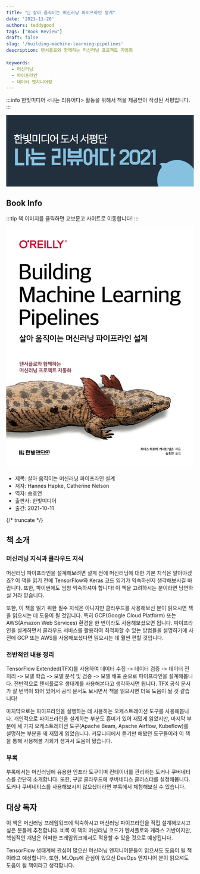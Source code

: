 ```yaml
---
title: "📖 살아 움직이는 머신러닝 파이프라인 설계"
date: '2021-11-20'
authors: teddygood
tags: ["Book Review"]
draft: false
slug: '/building-machine-learning-pipelines'
description: 텐서플로와 함께하는 머신러닝 프로젝트 자동화

keywords:
  - 머신러닝
  - 파이프라인
  - 데이터 엔지니어링
---
```


:::info
한빛미디어 \<나는 리뷰어다\> 활동을 위해서 책을 제공받아 작성된 서평입니다.
:::

![나는 리뷰어다 2021](../assets/I-am-reviewer-2021.jpg)

## Book Info

:::tip
책 이미지를 클릭하면 교보문고 사이트로 이동합니다!
:::

[![책](../assets/review/building-machine-learning-pipelines.jpg)](https://www.kyobobook.co.kr/product/detailViewKor.laf?ejkGb=KOR&mallGb=KOR&barcode=9791162244814&orderClick=LEa&Kc=)

- 제목: 살아 움직이는 머신러닝 파이프라인 설계
- 저자: Hannes Hapke, Catherine Nelson
- 역자: 송호연
- 출판사: 한빛미디어
- 출간: 2021-10-11

{/* truncate */}

## 책 소개

### 머신러닝 지식과 클라우드 지식

머신러닝 파이프라인을 설계해보려면 설계 전에 머신러닝에 대한 기본 지식은 알아야겠죠? 이 책을 읽기 전에 TensorFlow와 Keras 코드 읽기가 익숙하신지 생각해보시길 바랍니다. 또한, 파이썬에도 엄청 익숙하셔야 합니다! 이 책을 고려하시는 분이라면 당연하실 거라 믿습니다.

또한, 이 책을 읽기 위한 필수 지식은 아니지만 클라우드를 사용해보신 분이 읽으시면 책을 읽으시는 데 도움이 될 것입니다. 특히 GCP(Google Cloud Platform) 또는 AWS(Amazon Web Services) 환경을 한 번이라도 사용해보셨으면 됩니다. 파이프라인을 설계하면서 클라우드 서비스를 활용하여 최적화할 수 있는 방법들을 설명하기에 사전에 GCP 또는 AWS를 사용해보셨다면 읽으시는 데 훨씬 편할 것입니다. 

### 전반적인 내용 정리

TensorFlow Extended(TFX)를 사용하여 데이터 수집 -> 데이터 검증 -> 데이터 전처리 -> 모델 학습 -> 모델 분석 및 검증 -> 모델 배포 순으로 파이프라인을 설계해봅니다. 전반적으로 텐서플로우 생태계를 사용해본다고 생각하시면 됩니다. TFX 공식 문서가 잘 번역이 되어 있어서 공식 문서도 보시면서 책을 읽으시면 더욱 도움이 될 것 같습니다!

마지막으로는 파이프라인을 실행하는 데 사용하는 오케스트레이션 도구를 사용해봅니다. 개인적으로 파이프라인을 설계하는 부분도 흥미가 있어 재밌게 읽었지만, 마지막 부분에 세 가지 오케스트레이션 도구(Apache Beam, Apache Airflow, Kubeflow)를 설명하는 부분을 꽤 재밌게 읽었습니다. 커뮤니티에서 듣기만 해봤던 도구들이라 이 책을 통해 사용해볼 기회가 생겨서 도움이 됐습니다.

### 부록

부록에서는 머신러닝에 유용한 인프라 도구이며 컨테이너를 관리하는 도커나 쿠버네티스를 간단히 소개합니다. 또한, 구글 클라우드에 쿠버네티스 클러스터를 설정해봅니다. 도커나 쿠버네티스를 사용해보시지 않으셨더라면 부록에서 체험해보실 수 있습니다. 

## 대상 독자

이 책은 머신러닝 프레임워크에 익숙하시고 머신러닝 파이프라인을 직접 설계해보시고 싶은 분들께 추천합니다. 비록 이 책의 머신러닝 코드가 텐서플로와 케라스 기반이지만, 핵심적인 개념은 어떠한 프레임워크에서도 적용할 수 있을 것으로 예상됩니다. 

TensorFlow 생태계에 관심이 많으신 머신러닝 엔지니어분들이 읽으셔도 도움이 될 책이라고 예상합니다. 또한, MLOps에 관심이 있으신 DevOps 엔지니어 분이 읽으셔도 도움이 될 책이라고 생각합니다. 
